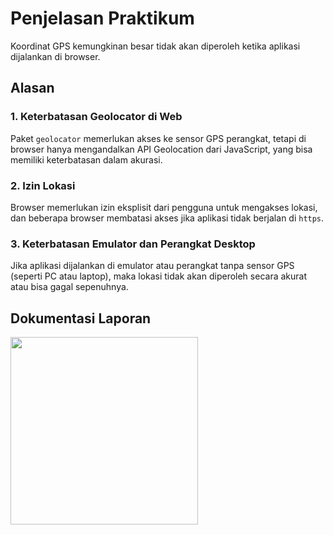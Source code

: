 # Penjelasan Praktikum

Koordinat GPS kemungkinan besar tidak akan diperoleh ketika aplikasi dijalankan di browser.

## Alasan

### 1. Keterbatasan Geolocator di Web
Paket `geolocator` memerlukan akses ke sensor GPS perangkat, tetapi di browser hanya mengandalkan API Geolocation dari JavaScript, yang bisa memiliki keterbatasan dalam akurasi.

### 2. Izin Lokasi
Browser memerlukan izin eksplisit dari pengguna untuk mengakses lokasi, dan beberapa browser membatasi akses jika aplikasi tidak berjalan di `https`.

### 3. Keterbatasan Emulator dan Perangkat Desktop
Jika aplikasi dijalankan di emulator atau perangkat tanpa sensor GPS (seperti PC atau laptop), maka lokasi tidak akan diperoleh secara akurat atau bisa gagal sepenuhnya.

## Dokumentasi Laporan

<img src="https://github.com/user-attachments/assets/1d8774cd-333f-4e27-9026-2c599ec1a918" width="300">